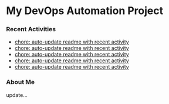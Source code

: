 # My DevOps Automation Project

### Recent Activities
<!-- activity:START -->
- [chore: auto-update readme with recent activity](https://github.com/kaigiii/mybowling-app/commit/6cfe47220d69f57046796f1787dfeefdf85a62f7)
- [chore: auto-update readme with recent activity](https://github.com/kaigiii/mybowling-app/commit/4faf6e741b061f18e8378bcfd23f6a16660dabba)
- [chore: auto-update readme with recent activity](https://github.com/kaigiii/mybowling-app/commit/839dbdeb0a4d7476a33d4b2b2cb852ede9ba0c9e)
- [chore: auto-update readme with recent activity](https://github.com/kaigiii/mybowling-app/commit/4b11e0bd39557149cde3ef03e88141e8ac4d5814)
- [chore: auto-update readme with recent activity](https://github.com/kaigiii/mybowling-app/commit/f9386128fa2f31e2191c414cb8afe0d79c2c4794)
<!-- activity:END -->

### About Me
<!-- MYLINKS:START -->
<!-- MYLINKS:END -->

update...

